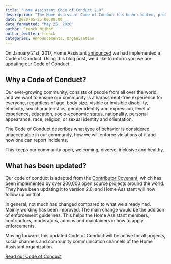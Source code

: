 ```yaml
---
title: "Home Assistant Code of Conduct 2.0"
description: "The Home Assistant Code of Conduct has been updated, protecting our community now and into the future."
date: 2020-05-25 00:00:00
date_formatted: "May 25, 2020"
author: Franck Nijhof
author_twitter: frenck
categories: Announcements, Organization
---
```


On January 21st, 2017, Home Assistant [announced](/blog/2017/01/21/home-assistant-governance/)
we had implemented a Code of Conduct. Using this blog post, we'd like to
inform you we are updating our Code of Conduct.

## Why a Code of Conduct?

Our ever-growing community, consists of people from all over the world,
and we want to ensure our community is a harassment-free experience for everyone,
regardless of age, body size, visible or invisible disability, ethnicity,
sex characteristics, gender identity and expression, level of experience,
education, socio-economic status, nationality, personal appearance, race,
religion, or sexual identity and orientation.

The Code of Conduct describes what type of behavior is considered unacceptable
in our community, how we will enforce violations of it and how one can report
incidents.

This keeps our community open, welcoming, diverse, inclusive and healthy.

## What has been updated?

Our code of conduct is adapted from the [Contributor Covenant](https://www.contributor-covenant.org/),
which has been implemented by over 200,000 open source projects around the world.
They have been updating it to version 2.0, and Home Assistant will now follow
up on that.

In general, not much has changed compared to what we already had. Mainly wording
has been improved. The main change would be the addition of enforcement
guidelines. This helps the Home Assistant members, contributors, moderators, admins
and maintainers in how to apply enforcements.

Moving forward, this updated Code of Conduct will be active for all projects,
social channels and community communication channels of the Home Assistant
organization.

[Read our Code of Conduct](/code_of_conduct/)
